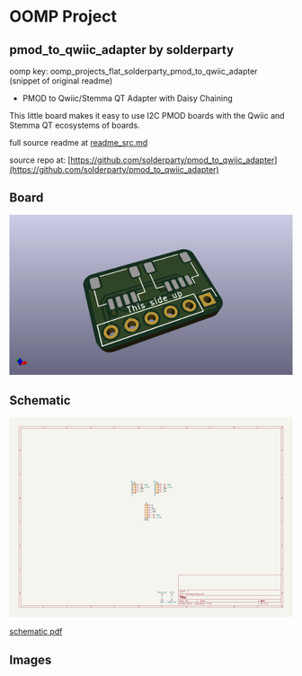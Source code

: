 # OOMP Project  
## pmod_to_qwiic_adapter  by solderparty  
  
oomp key: oomp_projects_flat_solderparty_pmod_to_qwiic_adapter  
(snippet of original readme)  
  
- PMOD to Qwiic/Stemma QT Adapter with Daisy Chaining  
  
This little board makes it easy to use I2C PMOD boards with the Qwiic and Stemma QT ecosystems of boards.  
  
  full source readme at [readme_src.md](readme_src.md)  
  
source repo at: [https://github.com/solderparty/pmod_to_qwiic_adapter](https://github.com/solderparty/pmod_to_qwiic_adapter)  
## Board  
  
[![working_3d.png](working_3d_600.png)](working_3d.png)  
## Schematic  
  
[![working_schematic.png](working_schematic_600.png)](working_schematic.png)  
  
[schematic pdf](working_schematic.pdf)  
## Images  
